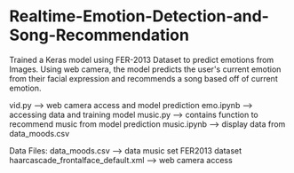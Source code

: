 # Realtime-Emotion-Detection-and-Song-Recommendation
Trained a Keras model using FER-2013 Dataset to predict emotions from Images. Using web camera, the model predicts the user's current emotion from their facial expression and recommends a song based off of current emotion.

vid.py --> web camera access and model prediction
emo.ipynb --> accessing data and training model
music.py --> contains function to recommend music from model prediction
music.ipynb --> display data from data_moods.csv

Data Files:
data_moods.csv --> data music set
FER2013 dataset
haarcascade_frontalface_default.xml --> web camera access 
